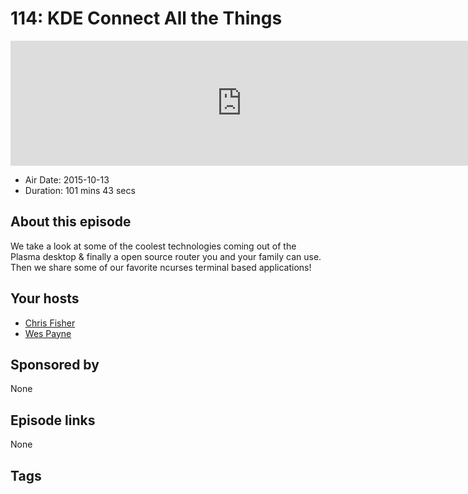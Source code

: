 # 114: KDE Connect All the Things

<iframe src="https://player.fireside.fm/v2/RUkczH-V+xFEyNKgy?theme=dark" width="740" height="200" frameborder="0" scrolling="no"></iframe>

* Air Date: 2015-10-13
* Duration: 101 mins 43 secs

## About this episode

We take a look at some of the coolest technologies coming out of the Plasma desktop & finally a open source router you and your family can use. Then we share some of our favorite ncurses terminal based applications!

## Your hosts
* [Chris Fisher](https://linuxunplugged.com/hosts/chrislas)
* [Wes Payne](https://linuxunplugged.com/hosts/wes)

## Sponsored by

None



## Episode links

None



## Tags

